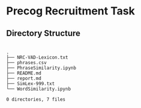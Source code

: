 # Precog Recruitment Task

## Directory Structure

```

.
├── NRC-VAD-Lexicon.txt
├── phrases.csv
├── PhraseSimilarity.ipynb
├── README.md
├── report.md
├── SimLex-999.txt
└── WordSimilarity.ipynb

0 directories, 7 files
```
